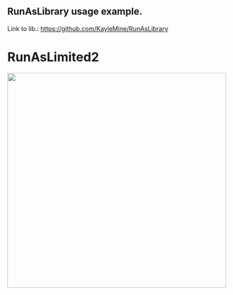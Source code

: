 ## RunAsLibrary usage example.

Link to lib.: https://github.com/KayleMine/RunAsLibrary

# RunAsLimited2
 <p align="left">
  <img width="497" height="487" src="https://i.imgur.com/guUfrWU.png">
</p>
